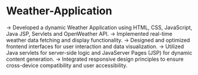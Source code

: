 # Weather-Application

-> Developed a dynamic Weather Application using HTML, CSS, JavaScript, Java JSP, Servlets and OpenWeather API.
-> Implemented real-time weather data fetching and display functionality.
-> Designed and optimized frontend interfaces for user interaction and data visualization.
-> Utilized Java servlets for server-side logic and JavaServer Pages (JSP) for dynamic content generation.
-> Integrated responsive design principles to ensure cross-device compatibility and user accessibility.
